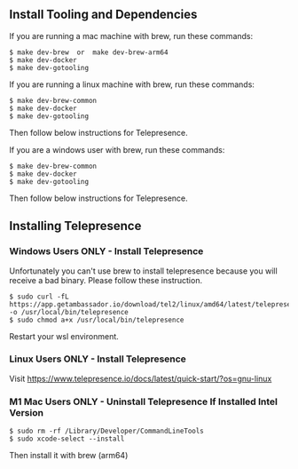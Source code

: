 ## Install Tooling and Dependencies

If you are running a mac machine with brew, run these commands:
```
$ make dev-brew  or  make dev-brew-arm64
$ make dev-docker
$ make dev-gotooling
```

If you are running a linux machine with brew, run these commands:
```
$ make dev-brew-common
$ make dev-docker
$ make dev-gotooling
```
Then follow below instructions for Telepresence.

If you are a windows user with brew, run these commands:
```
$ make dev-brew-common
$ make dev-docker
$ make dev-gotooling
```
Then follow below instructions for Telepresence.

## Installing Telepresence

### Windows Users ONLY - Install Telepresence

Unfortunately you can't use brew to install telepresence because you will receive a bad binary. Please follow these instruction.
```
$ sudo curl -fL https://app.getambassador.io/download/tel2/linux/amd64/latest/telepresence -o /usr/local/bin/telepresence
$ sudo chmod a+x /usr/local/bin/telepresence
```
Restart your wsl environment.

### Linux Users ONLY - Install Telepresence

   Visit https://www.telepresence.io/docs/latest/quick-start/?os=gnu-linux


### M1 Mac Users ONLY - Uninstall Telepresence If Installed Intel Version
```
$ sudo rm -rf /Library/Developer/CommandLineTools
$ sudo xcode-select --install
```   
Then install it with brew (arm64)